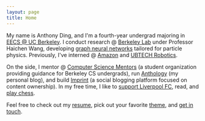 ```yaml
---
layout: page
title: Home
---
```


My name is Anthony Ding, and I'm a fourth-year undergrad majoring in [EECS @ UC Berkeley](https://eecs.berkeley.edu). I conduct research @ [Berkeley Lab](https://lbl.gov) under Professor Haichen Wang, developing [graph neural networks](https://github.com/xju/root_gnn) tailored for particle physics. Previously, I've interned @ [Amazon](https://amazon.com) and [UBTECH Robotics](https://ubtrobot.com/).

On the side, I mentor @ [Computer Science Mentors](https://csm.berkeley.edu) (a student organization providing guidance for Berkeley CS undergrads), run [Anthology](https://anthony.imprint.to) (my personal blog), and build [Imprint](https://imprint.to) (a social blogging platform focused on content ownership). In my free time, I like to [support Liverpool FC](blog), read, and [play chess](https://chess.com/member/ynotding).

Feel free to check out my [resume](resume), pick out your favorite [theme](themes), and [get in touch](contact).